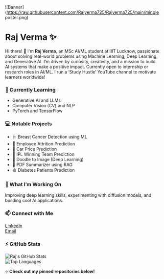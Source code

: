 ![Banner](https://raw.githubusercontent.com/Rajverma725/Rajverma725/main/mingle poster.png)

# Raj Verma ✨

Hi there! 👋 I'm **Raj Verma**, an MSc AI/ML student at IIIT Lucknow, passionate about solving real-world problems using Machine Learning, Deep Learning, and Generative AI.
I’m driven by curiosity, creativity, and a mission to build AI systems that make a positive impact.
Currently open to internship or research roles in AI/ML.
I run a ‘Study Hustle’ YouTube channel to motivate learners worldwide!

### 🌱 Currently Learning
- Generative AI and LLMs
- Computer Vision (CV) and NLP
- PyTorch and TensorFlow

### 💻 Notable Projects
- 🩺 Breast Cancer Detection using ML
- 🏢 Employee Attrition Prediction
- 🚗 Car Price Prediction
- 🏏 IPL Winning Team Prediction
- 🎨 Doodle to Image (Deep Learning)
- 📄 PDF Summarizer using RAG
- 🩸 Diabetes Patients Prediction

### 🚀 What I’m Working On
Improving deep learning skills, experimenting with diffusion models, and building cool AI applications.

### 📫 Connect with Me
[LinkedIn](https://www.linkedin.com/in/raj72626)  
[Email](mailto:rajverma.iiitlucknow@gmail.com)

### ⚡ GitHub Stats
![Raj's GitHub Stats](https://github-readme-stats.vercel.app/api?username=Rajverma725&show_icons=true&theme=radical)  
![Top Languages](https://github-readme-stats.vercel.app/api/top-langs/?username=Rajverma725&layout=compact&theme=radical)

⭐ **Check out my pinned repositories below!**
